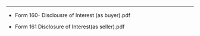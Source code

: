 ---
   - Form 160- Disclousre of Interest (as buyer).pdf

   - Form 161 Disclosure of Interest(as seller).pdf